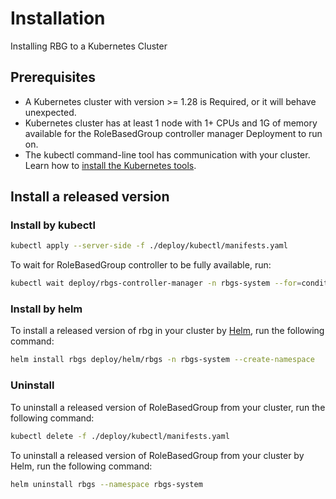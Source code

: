 # Installation
Installing RBG to a Kubernetes Cluster  

## Prerequisites
- A Kubernetes cluster with version >= 1.28 is Required, or it will behave unexpected.
- Kubernetes cluster has at least 1 node with 1+ CPUs and 1G of memory available for the RoleBasedGroup controller manager Deployment to run on. 
- The kubectl command-line tool has communication with your cluster.  Learn how to [install the Kubernetes tools](https://kubernetes.io/docs/tasks/tools/).

## Install a released version
### Install by kubectl
```bash
kubectl apply --server-side -f ./deploy/kubectl/manifests.yaml
```
To wait for RoleBasedGroup controller to be fully available, run:

```bash
kubectl wait deploy/rbgs-controller-manager -n rbgs-system --for=condition=available --timeout=5m
```

### Install by helm
To install a released version of rbg in your cluster by [Helm](https://helm.sh/), run the following command:

```bash
helm install rbgs deploy/helm/rbgs -n rbgs-system --create-namespace
```

### Uninstall
To uninstall a released version of RoleBasedGroup from your cluster, run the following command:

```bash
kubectl delete -f ./deploy/kubectl/manifests.yaml
```

To uninstall a released version of RoleBasedGroup from your cluster by Helm, run the following command:

```bash
helm uninstall rbgs --namespace rbgs-system 
```